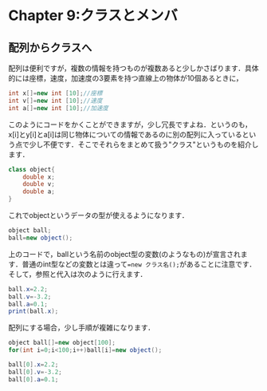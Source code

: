 # Chapter 9:クラスとメンバ

## 配列からクラスへ
配列は便利ですが，複数の情報を持つものが複数あると少しかさばります．具体的には座標，速度，加速度の3要素を持つ直線上の物体が10個あるときに，

```java
int x[]=new int [10];//座標
int v[]=new int [10];//速度
int a[]=new int [10];//加速度
```

このようにコードをかくことができますが，少し冗長ですよね．というのも，x[i]とy[i]とa[i]は同じ物体についての情報であるのに別の配列に入っているという点で少し不便です．そこでそれらをまとめて扱う"クラス"というものを紹介します．

```java
class object{
    double x;
    double v;
    double a;
}
```

これでobjectというデータの型が使えるようになります．

```java
object ball;
ball=new object();
```

上のコードで，ballという名前のobject型の変数(のようなもの)が宣言されます．普通のint型などの変数とは違って`=new クラス名();`があることに注意です．そして，参照と代入は次のように行えます．


```java
ball.x=2.2;
ball.v=-3.2;
ball.a=0.1;
print(ball.x);
```

配列にする場合，少し手順が複雑になります．

```java
object ball[]=new object[100];
for(int i=0;i<100;i++)ball[i]=new object();

ball[0].x=2.2;
ball[0].v=-3.2;
ball[0].a=0.1;

```
